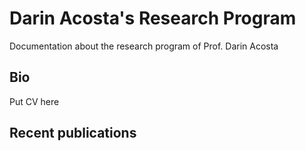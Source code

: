# Darin Acosta's Research Program
Documentation about the research program of Prof. Darin Acosta
## Bio
Put CV here
## Recent publications
